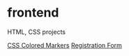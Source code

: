 # frontend
HTML, CSS projects

[CSS Colored Markers](https://github.com/probzyg/frontend/tree/main/colored-markers)
[Registration Form](https://github.com/probzyg/frontend/tree/main/registration)
